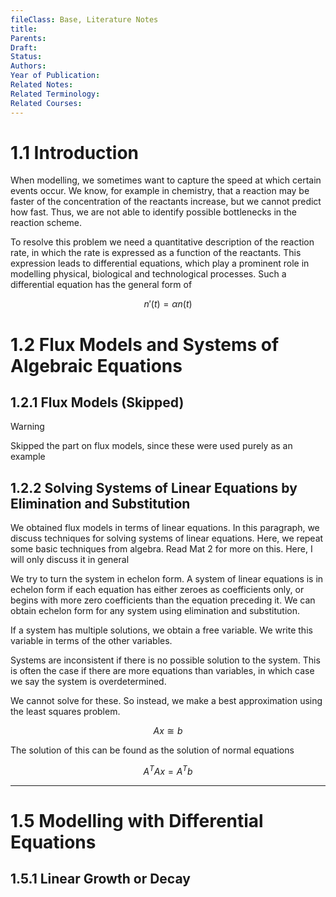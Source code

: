 ```yaml
---
fileClass: Base, Literature Notes
title: 
Parents: 
Draft: 
Status: 
Authors: 
Year of Publication: 
Related Notes: 
Related Terminology: 
Related Courses: 
---
```

# 1.1 Introduction
When modelling, we sometimes want to capture the speed at which certain events occur. We know, for example in chemistry, that a reaction may be faster of the concentration of the reactants increase, but we cannot predict how fast. Thus, we are not able to identify possible bottlenecks in the reaction scheme.

To resolve this problem we need a quantitative description of the reaction rate, in which the rate is expressed as a  function of the reactants. This expression leads to differential equations, which play a prominent role in modelling physical, biological and technological processes. Such a differential equation has the general form of

$$
n'(t) = \alpha n(t)
$$

# 1.2 Flux Models and Systems of Algebraic Equations

## 1.2.1 Flux Models (Skipped)

>[!Warning]
>Skipped the part on flux models, since these were used purely as an example

## 1.2.2 Solving Systems of Linear Equations by Elimination and Substitution
We obtained flux models in terms of linear equations. In this paragraph, we discuss techniques for solving systems of linear equations. Here, we repeat some basic techniques from algebra. Read Mat 2 for more on this. Here, I will only discuss it in general

We try to turn the system in echelon form. A system of linear equations is in echelon form if each equation has either zeroes as coefficients only, or begins with more zero coefficients than the equation preceding it. We can obtain echelon form for any system using elimination and substitution. 

If a system has multiple solutions, we obtain a free variable. We write this variable in terms of the other variables. 

Systems are inconsistent if there is no possible solution to the system. This is often the case if there are more equations than variables, in which case we say the system is overdetermined. 

We cannot solve for these. So instead, we make a best approximation using the least squares problem. 

$$
Ax \cong b
$$

The solution of this can be found as the solution of normal equations

$$
A^TAx = A^Tb
$$


---
# 1.5 Modelling with Differential Equations
## 1.5.1 Linear Growth or Decay


